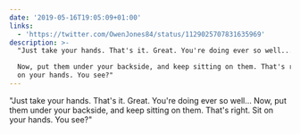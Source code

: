 ```yaml
---
date: '2019-05-16T19:05:09+01:00'
links:
  - 'https://twitter.com/OwenJones84/status/1129025707831635969'
description: >-
  "Just take your hands. That's it. Great. You're doing ever so well...

  Now, put them under your backside, and keep sitting on them. That's right. Sit
  on your hands. You see?"
---
```

"Just take your hands. That's it. Great. You're doing ever so well...
Now, put them under your backside, and keep sitting on them. That's right. Sit on your hands. You see?" 
